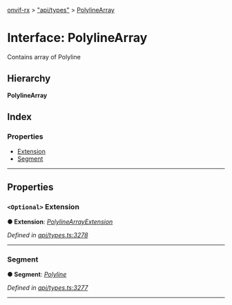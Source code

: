 [onvif-rx](../README.md) > ["api/types"](../modules/_api_types_.md) > [PolylineArray](../interfaces/_api_types_.polylinearray.md)

# Interface: PolylineArray

Contains array of Polyline

## Hierarchy

**PolylineArray**

## Index

### Properties

* [Extension](_api_types_.polylinearray.md#extension)
* [Segment](_api_types_.polylinearray.md#segment)

---

## Properties

<a id="extension"></a>

### `<Optional>` Extension

**● Extension**: *[PolylineArrayExtension](_api_types_.polylinearrayextension.md)*

*Defined in [api/types.ts:3278](https://github.com/patrickmichalina/onvif-rx/blob/034e4d6/src/api/types.ts#L3278)*

___
<a id="segment"></a>

###  Segment

**● Segment**: *[Polyline](_api_types_.polyline.md)*

*Defined in [api/types.ts:3277](https://github.com/patrickmichalina/onvif-rx/blob/034e4d6/src/api/types.ts#L3277)*

___

